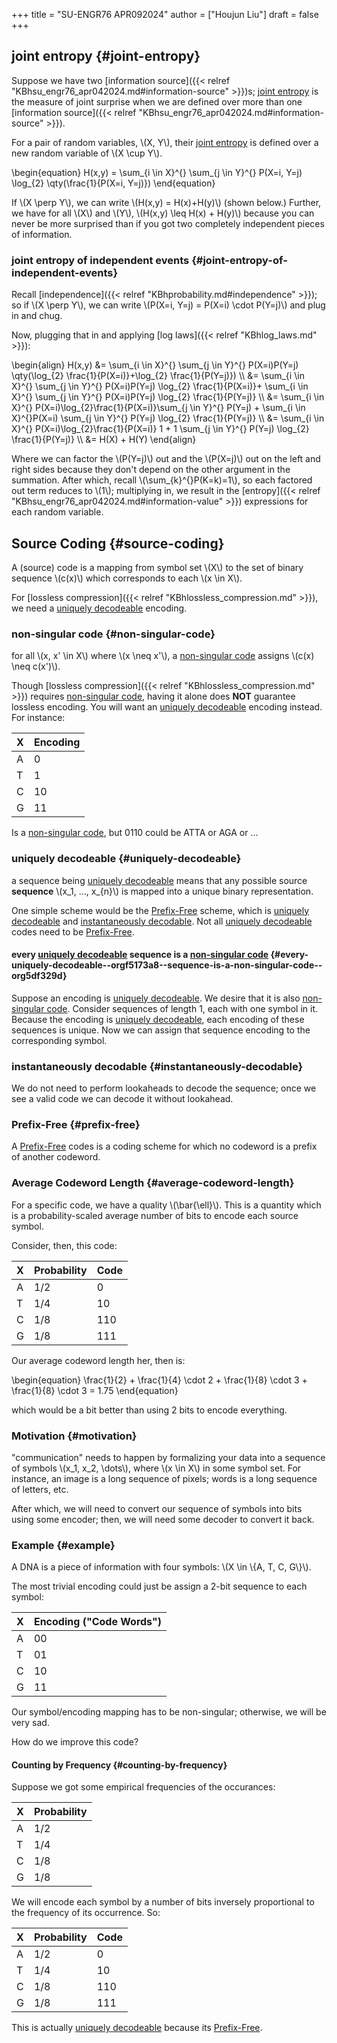 +++
title = "SU-ENGR76 APR092024"
author = ["Houjun Liu"]
draft = false
+++

## joint entropy {#joint-entropy}

Suppose we have two [information source]({{< relref "KBhsu_engr76_apr042024.md#information-source" >}})s; [joint entropy](#joint-entropy) is the measure of joint surprise when we are defined over more than one [information source]({{< relref "KBhsu_engr76_apr042024.md#information-source" >}}).

For a pair of random variables, \\(X, Y\\), their [joint entropy](#joint-entropy) is defined over a new random variable of \\(X \cup Y\\).

\begin{equation}
H(x,y) = \sum\_{i \in X}^{} \sum\_{j \in Y}^{} P(X=i, Y=j) \log\_{2} \qty(\frac{1}{P(X=i, Y=j)})
\end{equation}

If \\(X \perp Y\\), we can write \\(H(x,y) = H(x)+H(y)\\) (shown below.) Further, we have for all \\(X\\) and \\(Y\\), \\(H(x,y) \leq  H(x) + H(y)\\) because you can never be more surprised than if you got two completely independent pieces of information.


### joint entropy of independent events {#joint-entropy-of-independent-events}

Recall [independence]({{< relref "KBhprobability.md#independence" >}}); so if \\(X \perp Y\\), we can write \\(P(X=i, Y=j) = P(X=i) \cdot P(Y=j)\\) and plug in and chug.

Now, plugging that in and applying [log laws]({{< relref "KBhlog_laws.md" >}}):

\begin{align}
H(x,y) &= \sum\_{i \in X}^{} \sum\_{j \in Y}^{} P(X=i)P(Y=j) \qty(\log\_{2} \frac{1}{P(X=i)}+\log\_{2} \frac{1}{P(Y=j)})  \\\\
&= \sum\_{i \in X}^{} \sum\_{j \in Y}^{} P(X=i)P(Y=j) \log\_{2} \frac{1}{P(X=i)}+ \sum\_{i \in X}^{} \sum\_{j \in Y}^{} P(X=i)P(Y=j) \log\_{2} \frac{1}{P(Y=j)}   \\\\
&= \sum\_{i \in X}^{} P(X=i)\log\_{2}\frac{1}{P(X=i)}\sum\_{j \in Y}^{} P(Y=j)  + \sum\_{i \in X}^{}P(X=i) \sum\_{j \in Y}^{} P(Y=j) \log\_{2} \frac{1}{P(Y=j)}   \\\\
&= \sum\_{i \in X}^{} P(X=i)\log\_{2}\frac{1}{P(X=i)} 1  + 1 \sum\_{j \in Y}^{} P(Y=j) \log\_{2} \frac{1}{P(Y=j)}  \\\\
&= H(X) + H(Y)
\end{align}

Where we can factor the \\(P(Y=j)\\) out and the \\(P(X=j)\\) out on the left and right sides because they don't depend on the other argument in the summation. After which, recall \\(\sum\_{k}^{}P(K=k)=1\\), so each factored out term reduces to \\(1\\); multiplying in, we result in the [entropy]({{< relref "KBhsu_engr76_apr042024.md#information-value" >}}) expressions for each random variable.


## Source Coding {#source-coding}

A (source) code is a mapping from symbol set \\(X\\) to the set of binary sequence \\(c(x)\\) which corresponds to each \\(x \in X\\).

For [lossless compression]({{< relref "KBhlossless_compression.md" >}}), we need a [uniquely decodeable](#uniquely-decodeable) encoding.


### non-singular code {#non-singular-code}

for all \\(x, x' \in X\\) where \\(x \neq x'\\), a [non-singular code](#non-singular-code) assigns \\(c(x) \neq c(x')\\).

Though [lossless compression]({{< relref "KBhlossless_compression.md" >}}) requires [non-singular code](#non-singular-code), having it alone does **NOT** guarantee lossless encoding. You will want an [uniquely decodeable](#uniquely-decodeable) encoding instead. For instance:

| X | Encoding |
|---|----------|
| A | 0        |
| T | 1        |
| C | 10       |
| G | 11       |

Is a [non-singular code](#non-singular-code), but 0110 could be ATTA or AGA or ...


### uniquely decodeable {#uniquely-decodeable}

a sequence being [uniquely decodeable](#uniquely-decodeable) means that any possible source **sequence** \\(x\_1, ..., x\_{n}\\) is mapped into a unique binary representation.

One simple scheme would be the [Prefix-Free](#prefix-free) scheme, which is [uniquely decodeable](#uniquely-decodeable) and [instantaneously decodable](#instantaneously-decodable). Not all [uniquely decodeable](#uniquely-decodeable) codes need to be [Prefix-Free](#prefix-free).


#### every [uniquely decodeable](#uniquely-decodeable) sequence is a [non-singular code](#non-singular-code) {#every-uniquely-decodeable--orgf5173a8--sequence-is-a-non-singular-code--org5df329d}

Suppose an encoding is [uniquely decodeable](#uniquely-decodeable). We desire that it is also [non-singular code](#non-singular-code). Consider sequences of length 1, each with one symbol in it. Because the encoding is [uniquely decodeable](#uniquely-decodeable), each encoding of these sequences is unique. Now we can assign that sequence encoding to the corresponding symbol.


### instantaneously decodable {#instantaneously-decodable}

We do not need to perform lookaheads to decode the sequence; once we see a valid code we can decode it without lookahead.


### Prefix-Free {#prefix-free}

A [Prefix-Free](#prefix-free) codes is a coding scheme for which no codeword is a prefix of another codeword.


### Average Codeword Length {#average-codeword-length}

For a specific code, we have a quality \\(\bar{\ell}\\). This is a quantity which is a probability-scaled average number of bits to encode each source symbol.

Consider, then, this code:

| X | Probability | Code |
|---|-------------|------|
| A | 1/2         | 0    |
| T | 1/4         | 10   |
| C | 1/8         | 110  |
| G | 1/8         | 111  |

Our average codeword length her, then is:

\begin{equation}
\frac{1}{2} + \frac{1}{4} \cdot 2 + \frac{1}{8} \cdot 3 + \frac{1}{8} \cdot 3 = 1.75
\end{equation}

which would be a bit better than using 2 bits to encode everything.


### Motivation {#motivation}

"communication" needs to happen by formalizing your data into a sequence of symbols \\(x\_1, x\_2, \dots\\), where \\(x \in X\\) in some symbol set. For instance, an image is a long sequence of pixels; words is a long sequence of letters, etc.

After which, we will need to convert our sequence of symbols into bits using some encoder; then, we will need some decoder to convert it back.


### Example {#example}

A DNA is a piece of information with four symbols: \\(X \in \\{A, T, C, G\\}\\).

The most trivial encoding could just be assign a 2-bit sequence to each symbol:

| X | Encoding ("Code Words") |
|---|-------------------------|
| A | 00                      |
| T | 01                      |
| C | 10                      |
| G | 11                      |

Our symbol/encoding mapping has to be non-singular; otherwise, we will be very sad.

How do we improve this code?


#### Counting by Frequency {#counting-by-frequency}

Suppose we got some empirical frequencies of the occurances:

| X | Probability |
|---|-------------|
| A | 1/2         |
| T | 1/4         |
| C | 1/8         |
| G | 1/8         |

We will encode each symbol by a number of bits inversely proportional to the frequency of its occurrence. So:

| X | Probability | Code |
|---|-------------|------|
| A | 1/2         | 0    |
| T | 1/4         | 10   |
| C | 1/8         | 110  |
| G | 1/8         | 111  |

This is actually [uniquely decodeable](#uniquely-decodeable) because its [Prefix-Free](#prefix-free).
